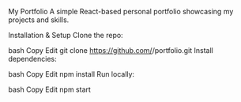 My Portfolio
A simple React-based personal portfolio showcasing my projects and skills.

Installation & Setup
Clone the repo:

bash
Copy
Edit
git clone https://github.com/<YourUsername>/portfolio.git
Install dependencies:

bash
Copy
Edit
npm install
Run locally:

bash
Copy
Edit
npm start
